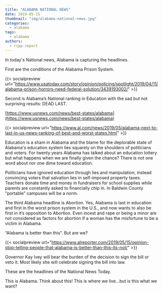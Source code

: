 ```yaml
---
title: "ALABAMA NATIONAL NEWS"
date: 2019-05-15
thumbnail: "img/alabama-national-news.jpg"
categories: 
  - alabama
tags: 
  - alabama
authors: 
  - ripp-report
---
```


In today's National news, Alabama is capturing the headlines.

First are the conditions of the Alabama Prison System.

{{< socialpreview url="https://www.usatoday.com/story/opinion/policing/spotlight/2019/04/11/alabama-prison-horrors-need-federal-solution/3439193002/" >}}

Second is Alabama’s National ranking in Education with the sad but not surprising results: DEAD LAST.

[https://www.usnews.com/news/best-states/alabama](https://www.usnews.com/news/best-states/alabama)

{{< socialpreview url="https://www.al.com/news/2019/05/alabama-next-to-last-in-us-news-ranking-of-best-and-worst-states.html" >}}

Education is a sham in Alabama and the blame for the deplorable state of Alabama's education system lies squarely on the shoulders of politicians and voters. For twenty years Alabama has talked about an education lottery but what happens when we are finally given the chance? There is not one word about nor one dime toward education.

Politicians have ignored education through lies and manipulation, instead convincing voters that salvation lies in self-imposed property taxes. Teachers donate time and money in fundraisers for school supplies while parents are constantly asked to financially chip in. In Baldwin County “portable” campuses will be a norm.

The third Alabama headline is Abortion. Yes, Alabama is last in education and first in the worst prison system in the U.S., and now wants to also be first in it’s opposition to Abortion. Even incest and rape or being a minor are not considered as factors for abortion if a woman has the misfortune to be a victim in Alabama.

“Alabama is better than this". But are we?

{{< socialpreview url="https://www.alreporter.com/2019/05/15/opinion-stop-telling-people-that-alabama-is-better-than-this-its-not/" >}}

Governor Kay Ivey will bear the burden of the decision to sign the bill or veto it. Most likely she will celebrate signing the bill into law.

These are the headlines of the National News Today.

This is Alabama. Think about this! This is where we live...but is this what we want?
